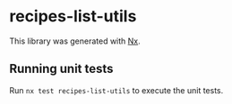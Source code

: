 # recipes-list-utils

This library was generated with [Nx](https://nx.dev).

## Running unit tests

Run `nx test recipes-list-utils` to execute the unit tests.
